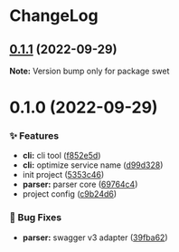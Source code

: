 # ChangeLog 

## [0.1.1](https://github.com/kcfe/swet/compare/v0.1.0...v0.1.1) (2022-09-29)

**Note:** Version bump only for package swet 

# 0.1.0 (2022-09-29)


### ✨ Features

* **cli:** cli tool ([f852e5d](https://github.com/kcfe/swet/commit/f852e5d18477ee584a3b80c6d96f25943b57ea5e))
* **cli:** optimize service name ([d99d328](https://github.com/kcfe/swet/commit/d99d328946c9bd4a0860008207c4dd7b7e513fb0))
* init project ([5353c46](https://github.com/kcfe/swet/commit/5353c467ffcb011de7843fd28f7e2b566bcf4df6))
* **parser:** parser core ([69764c4](https://github.com/kcfe/swet/commit/69764c4f65283e62feb41100866ec7a45e02496a))
* project config ([c9b24d6](https://github.com/kcfe/swet/commit/c9b24d6e1ecc14461ff97c3870296d2564b5c605))


### 🐛 Bug Fixes

* **parser:** swagger v3 adapter ([39fba62](https://github.com/kcfe/swet/commit/39fba62cdc161f586a916c492e9ea728127041ff))
